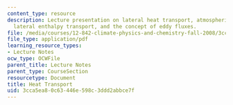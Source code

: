 ```yaml
---
content_type: resource
description: Lecture presentation on lateral heat transport, atmospheric heat transport,
  lateral enthalpy transport, and the concept of eddy fluxes.
file: /media/courses/12-842-climate-physics-and-chemistry-fall-2008/3cca5ea80c63446e598c3ddd2abbce7f_part6_5.pdf
file_type: application/pdf
learning_resource_types:
- Lecture Notes
ocw_type: OCWFile
parent_title: Lecture Notes
parent_type: CourseSection
resourcetype: Document
title: Heat Transport
uid: 3cca5ea8-0c63-446e-598c-3ddd2abbce7f
---
```

